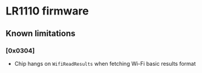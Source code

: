 # LR1110 firmware

## Known limitations

### [0x0304]

- Chip hangs on `WifiReadResults` when fetching Wi-Fi basic results format

